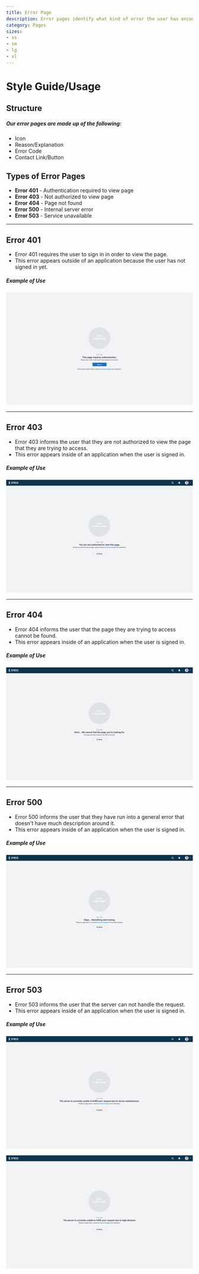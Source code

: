 ```yaml
---
title: Error Page
description: Error pages identify what kind of error the user has encountered, include basic information about that particular error, and provide a solution/way out for the user.
category: Pages
sizes:
- xs
- sm
- lg
- xl
---
```


# Style Guide/Usage

## Structure

##### Our error pages are made up of the following:

 * Icon
 * Reason/Explanation
 * Error Code
 * Contact Link/Button
 
## Types of Error Pages

 * **Error 401** - Authentication required to view page
 * **Error 403** - Not authorized to view page
 * **Error 404** - Page not found
 * **Error 500** - Internal server error
 * **Error 503** - Service unavailable

 <hr>

## Error 401

* Error 401 requires the user to  sign in in order to view the page.
* This error appears outside of an application because the user has not signed in yet.

##### Example of Use
![Error 401](\assets\img\error-pages\error-401-example.PNG "Error 401")

<hr>

## Error 403

* Error 403 informs the user that they are not authorized to view the page that they are trying to access.
* This error appears inside of an application when the user is signed in.

##### Example of Use
![Error 403](\assets\img\error-pages\error-403-example.PNG "Error 403")

<hr>

## Error 404

* Error 404 informs the user that the page they are trying to access cannot be found.
* This error appears inside of an application when the user is signed in.

##### Example of Use
![Error 404](\assets\img\error-pages\error-404-example.PNG "Error 404")

<hr>

## Error 500

* Error 500 informs the user that they have run into a general error that doesn't have much description around it.
* This error appears inside of an application when the user is signed in.

##### Example of Use
![Error 500](\assets\img\error-pages\error-500-example.PNG "Error 500")

<hr>

## Error 503

* Error 503 informs the user that the server can not handle the request.
* This error appears inside of an application when the user is signed in.

##### Example of Use
![Error 503](\assets\img\error-pages\error-503-example-1.PNG "Error 503")

![Error 503](\assets\img\error-pages\error-503-example-2.PNG "Error 503")
